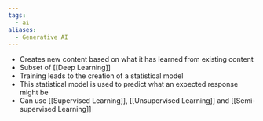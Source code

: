 ```yaml
---
tags:
  - ai
aliases:
  - Generative AI
---
```

- Creates new content based on what it has learned from existing content
- Subset of [[Deep Learning]]
- Training leads to the creation of a statistical model
- This statistical model is used to predict what an expected response might be
- Can use [[Supervised Learning]], [[Unsupervised Learning]] and [[Semi-supervised Learning]]